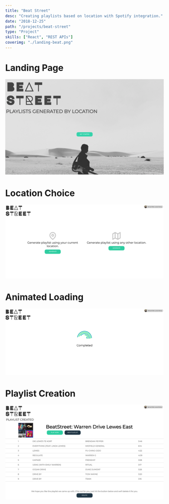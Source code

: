 ```yaml
---
title: "Beat Street"
desc: "Creating playlists based on location with Spotify integration."
date: "2018-12-25"
path: "/projects/beat-street"
type: "Project"
skills: ["React", "REST APIs"]
coverimg: "./landing-beat.png"
---
```


<div class="row pad-10-b">
    <div class="col-xs-12 col-md-2">
         <h1 class="margin-0">Landing Page</h1>
    </div>
    <div class="col-xs-12 col-md-10">
        <img src="./landing-beat.png"/>
    </div>
</div>
<div class="row pad-10-b">
    <div class="col-xs-12 col-md-2">
         <h1 class="margin-0">Location Choice</h1>
    </div>
    <div class="col-xs-12 col-md-10">
        <img src="./choice-beat.png"/>
    </div>
</div>
<div class="row pad-10-b">
    <div class="col-xs-12 col-md-2">
         <h1 class="margin-0">Animated Loading</h1>
    </div>
    <div class="col-xs-12 col-md-10">
        <img src="./loading-beat.png"/>
    </div>
</div>
<div class="row pad-10-b">
    <div class="col-xs-12 col-md-2">
         <h1 class="margin-0">Playlist Creation</h1>
    </div>
    <div class="col-xs-12 col-md-10">
        <img src="./complete-beat.png"/>
    </div>
</div>